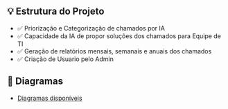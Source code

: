 ## 💡 Estrutura do Projeto
* ✅ Priorização e Categorização de chamados por IA
* ✅ Capacidade da IA de propor soluções dos chamados para Equipe de TI
* ✅ Geração de relatórios mensais, semanais e anuais dos chamados
* ✅ Criação de Usuario pelo Admin

## 📌 Diagramas
* [Diagramas disponíveis](https://github.com/allyssanmarie/API-2025/blob/main/diagramas%20api.asta)
